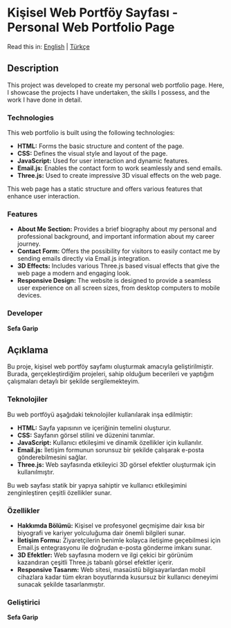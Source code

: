 # Kişisel Web Portföy Sayfası - Personal Web Portfolio Page

Read this in: [English](#english-description) | [Türkçe](#türkçe-açıklama)

## Description

This project was developed to create my personal web portfolio page. Here, I showcase the projects I have undertaken, the skills I possess, and the work I have done in detail.

### Technologies

This web portfolio is built using the following technologies:

* **HTML:** Forms the basic structure and content of the page.
* **CSS:** Defines the visual style and layout of the page.
* **JavaScript:** Used for user interaction and dynamic features.
* **Email.js:** Enables the contact form to work seamlessly and send emails.
* **Three.js:** Used to create impressive 3D visual effects on the web page.

This web page has a static structure and offers various features that enhance user interaction.

### Features

* **About Me Section:** Provides a brief biography about my personal and professional background, and important information about my career journey.
* **Contact Form:** Offers the possibility for visitors to easily contact me by sending emails directly via Email.js integration.
* **3D Effects:** Includes various Three.js based visual effects that give the web page a modern and engaging look.
* **Responsive Design:** The website is designed to provide a seamless user experience on all screen sizes, from desktop computers to mobile devices.

### Developer

**Sefa Garip**

## Açıklama

Bu proje, kişisel web portföy sayfamı oluşturmak amacıyla geliştirilmiştir. Burada, gerçekleştirdiğim projeleri, sahip olduğum becerileri ve yaptığım çalışmaları detaylı bir şekilde sergilemekteyim.

### Teknolojiler

Bu web portföyü aşağıdaki teknolojiler kullanılarak inşa edilmiştir:

* **HTML:** Sayfa yapısının ve içeriğinin temelini oluşturur.
* **CSS:** Sayfanın görsel stilini ve düzenini tanımlar.
* **JavaScript:** Kullanıcı etkileşimi ve dinamik özellikler için kullanılır.
* **Email.js:** İletişim formunun sorunsuz bir şekilde çalışarak e-posta gönderebilmesini sağlar.
* **Three.js:** Web sayfasında etkileyici 3D görsel efektler oluşturmak için kullanılmıştır.

Bu web sayfası statik bir yapıya sahiptir ve kullanıcı etkileşimini zenginleştiren çeşitli özellikler sunar.

### Özellikler

* **Hakkımda Bölümü:** Kişisel ve profesyonel geçmişime dair kısa bir biyografi ve kariyer yolculuğuma dair önemli bilgileri sunar.
* **İletişim Formu:** Ziyaretçilerin benimle kolayca iletişime geçebilmesi için Email.js entegrasyonu ile doğrudan e-posta gönderme imkanı sunar.
* **3D Efektler:** Web sayfasına modern ve ilgi çekici bir görünüm kazandıran çeşitli Three.js tabanlı görsel efektler içerir.
* **Responsive Tasarım:** Web sitesi, masaüstü bilgisayarlardan mobil cihazlara kadar tüm ekran boyutlarında kusursuz bir kullanıcı deneyimi sunacak şekilde tasarlanmıştır.

### Geliştirici

**Sefa Garip**
